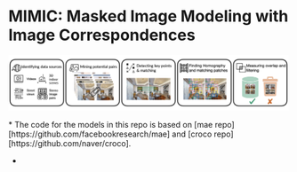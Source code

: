 # MIMIC: Masked Image Modeling with Image Correspondences

<p align="center">
  <img src="assets/mimic.png" width="700">
</p>
* The code for the models in this repo is based on [mae repo][https://github.com/facebookresearch/mae] and [croco repo][https://github.com/naver/croco].

*


